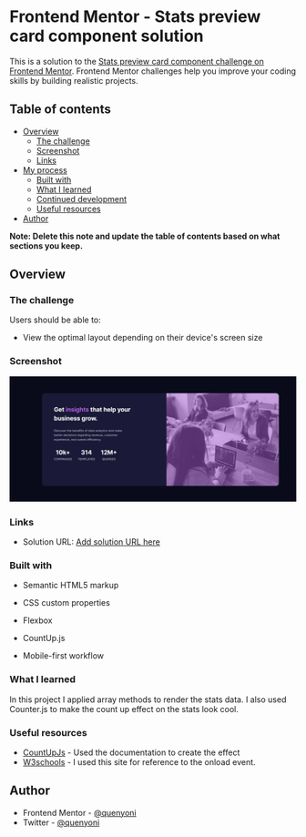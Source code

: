 # Frontend Mentor - Stats preview card component solution

This is a solution to the [Stats preview card component challenge on Frontend Mentor](https://www.frontendmentor.io/challenges/stats-preview-card-component-8JqbgoU62). Frontend Mentor challenges help you improve your coding skills by building realistic projects. 

## Table of contents

- [Overview](#overview)
  - [The challenge](#the-challenge)
  - [Screenshot](#screenshot)
  - [Links](#links)
- [My process](#my-process)
  - [Built with](#built-with)
  - [What I learned](#what-i-learned)
  - [Continued development](#continued-development)
  - [Useful resources](#useful-resources)
- [Author](#author)

**Note: Delete this note and update the table of contents based on what sections you keep.**

## Overview

### The challenge

Users should be able to:

- View the optimal layout depending on their device's screen size

### Screenshot

![](./screenshot.jpg)


### Links

- Solution URL: [Add solution URL here](https://fem-stats-card-tan.vercel.app/)



### Built with

- Semantic HTML5 markup
- CSS custom properties
- Flexbox
- CountUp.js

- Mobile-first workflow



### What I learned
In this project I applied array methods  to render the stats data. 
I also used Counter.js  to make the count up effect on the stats look cool.



### Useful resources

- [CountUpJs](https://www.npmjs.com/package/countup.js?activeTab=readme) - Used the documentation to create the effect
- [W3schools](https://www.w3schools.com/jsref/event_onload.asp) - I used this site for reference to the onload event.


## Author


- Frontend Mentor - [@quenyoni](https://www.frontendmentor.io/profile/quenyoni)
- Twitter - [@quenyoni](https://www.twitter.com/quenyoni)




